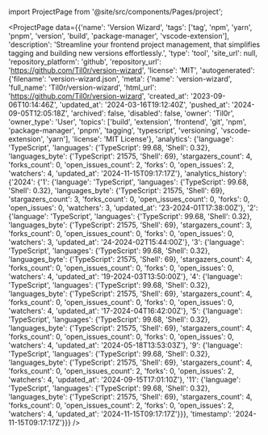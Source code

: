 
import ProjectPage from '@site/src/components/Pages/project';

<ProjectPage
    data={{'name': 'Version Wizard', 'tags': ['tag', 'npm', 'yarn', 'pnpm', 'version', 'build', 'package-manager', 'vscode-extension'], 'description': 'Streamline your frontend project management, that simplifies tagging and building new versions effortlessly.', 'type': 'tool', 'site_url': null, 'repository_platform': 'github', 'repository_url': 'https://github.com/Til0r/version-wizard', 'license': 'MIT', 'autogenerated': {'filename': 'version-wizard.json', 'meta': {'name': 'version-wizard', 'full_name': 'Til0r/version-wizard', 'html_url': 'https://github.com/Til0r/version-wizard', 'created_at': '2023-09-06T10:14:46Z', 'updated_at': '2024-03-16T19:12:40Z', 'pushed_at': '2024-09-05T12:05:18Z', 'archived': false, 'disabled': false, 'owner': 'Til0r', 'owner_type': 'User', 'topics': ['build', 'extension', 'frontend', 'git', 'npm', 'package-manager', 'pnpm', 'tagging', 'typescript', 'versioning', 'vscode-extension', 'yarn'], 'license': 'MIT License'}, 'analytics': {'language': 'TypeScript', 'languages': {'TypeScript': 99.68, 'Shell': 0.32}, 'languages_byte': {'TypeScript': 21575, 'Shell': 69}, 'stargazers_count': 4, 'forks_count': 0, 'open_issues_count': 2, 'forks': 0, 'open_issues': 2, 'watchers': 4, 'updated_at': '2024-11-15T09:17:17Z'}, 'analytics_history': {'2024': {'1': {'language': 'TypeScript', 'languages': {'TypeScript': 99.68, 'Shell': 0.32}, 'languages_byte': {'TypeScript': 21575, 'Shell': 69}, 'stargazers_count': 3, 'forks_count': 0, 'open_issues_count': 0, 'forks': 0, 'open_issues': 0, 'watchers': 3, 'updated_at': '23-2024-01T17:38:00Z'}, '2': {'language': 'TypeScript', 'languages': {'TypeScript': 99.68, 'Shell': 0.32}, 'languages_byte': {'TypeScript': 21575, 'Shell': 69}, 'stargazers_count': 3, 'forks_count': 0, 'open_issues_count': 0, 'forks': 0, 'open_issues': 0, 'watchers': 3, 'updated_at': '24-2024-02T15:44:00Z'}, '3': {'language': 'TypeScript', 'languages': {'TypeScript': 99.68, 'Shell': 0.32}, 'languages_byte': {'TypeScript': 21575, 'Shell': 69}, 'stargazers_count': 4, 'forks_count': 0, 'open_issues_count': 0, 'forks': 0, 'open_issues': 0, 'watchers': 4, 'updated_at': '19-2024-03T13:50:00Z'}, '4': {'language': 'TypeScript', 'languages': {'TypeScript': 99.68, 'Shell': 0.32}, 'languages_byte': {'TypeScript': 21575, 'Shell': 69}, 'stargazers_count': 4, 'forks_count': 0, 'open_issues_count': 0, 'forks': 0, 'open_issues': 0, 'watchers': 4, 'updated_at': '17-2024-04T16:42:00Z'}, '5': {'language': 'TypeScript', 'languages': {'TypeScript': 99.68, 'Shell': 0.32}, 'languages_byte': {'TypeScript': 21575, 'Shell': 69}, 'stargazers_count': 4, 'forks_count': 0, 'open_issues_count': 0, 'forks': 0, 'open_issues': 0, 'watchers': 4, 'updated_at': '2024-05-18T13:53:03Z'}, '9': {'language': 'TypeScript', 'languages': {'TypeScript': 99.68, 'Shell': 0.32}, 'languages_byte': {'TypeScript': 21575, 'Shell': 69}, 'stargazers_count': 4, 'forks_count': 0, 'open_issues_count': 2, 'forks': 0, 'open_issues': 2, 'watchers': 4, 'updated_at': '2024-09-15T17:01:10Z'}, '11': {'language': 'TypeScript', 'languages': {'TypeScript': 99.68, 'Shell': 0.32}, 'languages_byte': {'TypeScript': 21575, 'Shell': 69}, 'stargazers_count': 4, 'forks_count': 0, 'open_issues_count': 2, 'forks': 0, 'open_issues': 2, 'watchers': 4, 'updated_at': '2024-11-15T09:17:17Z'}}}, 'timestamp': '2024-11-15T09:17:17Z'}}}
/>
